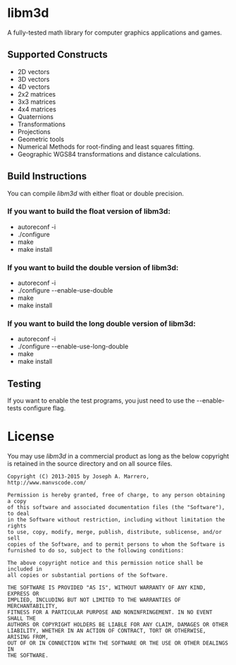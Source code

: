 # libm3d
A fully-tested math library for computer graphics applications and games.

## Supported Constructs
* 2D vectors
* 3D vectors
* 4D vectors
* 2x2 matrices
* 3x3 matrices
* 4x4 matrices
* Quaternions
* Transformations
* Projections
* Geometric tools
* Numerical Methods for root-finding and least squares fitting.
* Geographic WGS84 transformations and distance calculations.

##  Build Instructions
You can compile *libm3d* with either float or double precision.
### If you want to build the float version of libm3d:
* autoreconf -i
* ./configure
* make
* make install

### If you want to build the double version of libm3d:
* autoreconf -i
* ./configure --enable-use-double
* make
* make install

### If you want to build the long double version of libm3d:
* autoreconf -i
* ./configure --enable-use-long-double
* make
* make install

##  Testing
If you want to enable the test programs, you just need to use the
--enable-tests configure flag.

# License
You may use *libm3d* in a commercial product as long as the below copyright is retained in the source directory and on all source files.

    Copyright (C) 2013-2015 by Joseph A. Marrero, http://www.manvscode.com/
    
    Permission is hereby granted, free of charge, to any person obtaining a copy
    of this software and associated documentation files (the "Software"), to deal
    in the Software without restriction, including without limitation the rights
    to use, copy, modify, merge, publish, distribute, sublicense, and/or sell
    copies of the Software, and to permit persons to whom the Software is
    furnished to do so, subject to the following conditions:
    
    The above copyright notice and this permission notice shall be included in
    all copies or substantial portions of the Software.
    
    THE SOFTWARE IS PROVIDED "AS IS", WITHOUT WARRANTY OF ANY KIND, EXPRESS OR
    IMPLIED, INCLUDING BUT NOT LIMITED TO THE WARRANTIES OF MERCHANTABILITY,
    FITNESS FOR A PARTICULAR PURPOSE AND NONINFRINGEMENT. IN NO EVENT SHALL THE
    AUTHORS OR COPYRIGHT HOLDERS BE LIABLE FOR ANY CLAIM, DAMAGES OR OTHER
    LIABILITY, WHETHER IN AN ACTION OF CONTRACT, TORT OR OTHERWISE, ARISING FROM,
    OUT OF OR IN CONNECTION WITH THE SOFTWARE OR THE USE OR OTHER DEALINGS IN
    THE SOFTWARE.
